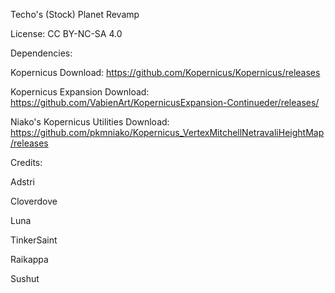 Techo's (Stock) Planet Revamp


License: CC BY-NC-SA 4.0


Dependencies: 

Kopernicus 			Download: https://github.com/Kopernicus/Kopernicus/releases

Kopernicus Expansion 		Download: https://github.com/VabienArt/KopernicusExpansion-Continueder/releases/

Niako's Kopernicus Utilities 	Download: https://github.com/pkmniako/Kopernicus_VertexMitchellNetravaliHeightMap/releases



Credits:

Adstri 

Cloverdove 

Luna 

TinkerSaint 

Raikappa

Sushut
